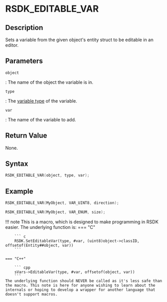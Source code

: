 # RSDK_EDITABLE_VAR

## Description
Sets a variable from the given object's entity struct to be editable in an editor.

## Parameters
`object`

:   The name of the object the variable is in.

`type`

:   The [variable type](TODO) of the variable.

`var`

:   The name of the variable to add.

## Return Value
None.

## Syntax
``` c
RSDK_EDITABLE_VAR(object, type, var);
```

## Example
``` c
RSDK_EDITABLE_VAR(MyObject, VAR_UINT8, direction);
```
``` c
RSDK_EDITABLE_VAR(MyObject, VAR_ENUM, size);
```

!!! note
    This is a macro, which is designed to make programming in RSDK easier. The underlying function is:
    === "C"

	    ``` c
	    RSDK.SetEditableVar(type, #var, (uint8)object->classID, offsetof(Entity##object, var))
	    ```

    === "C++"

    	``` cpp
    	sVars->EditableVar(type, #var, offsetof(object, var))
    	```
	The underlying function should NEVER be called as it's less safe than the macro. This note is here for anyone wishing to learn about the internals or hoping to develop a wrapper for another language that doesn't support macros.
